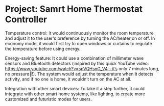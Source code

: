 # Project: Samrt Home Thermostat Controller

Temperature control: It would continuously monitor the room temperature and adjust it to the user's preference by turning the AC/heater on or off. 
In economy mode, it would first try to open windows or curtains to regulate the temperature before using energy.

Energy-saving feature: It could use a combination of millimeter wave sensors and Bluetooth detectors 
(inspired by this quick YouTube video: https://www.youtube.com/watch?v=snVQHsnG_V4—it’s only 7 minutes long, no pressure🤡!). 
The system would adjust the temperature when it detects activity, and if no one is home, it wouldn’t turn on the AC at all.

Integration with other smart devices: To take it a step further, it could integrate with other smart home systems, like lighting, to create more customized and futuristic modes for users.
